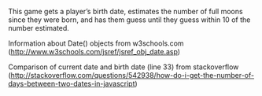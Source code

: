 This game gets a player’s birth date, estimates the number of full moons since they were born, and has them guess until they guess within 10 of the number estimated.



Information about Date() objects from w3schools.com (http://www.w3schools.com/jsref/jsref_obj_date.asp)

Comparison of current date and birth date (line 33) from stackoverflow (http://stackoverflow.com/questions/542938/how-do-i-get-the-number-of-days-between-two-dates-in-javascript)